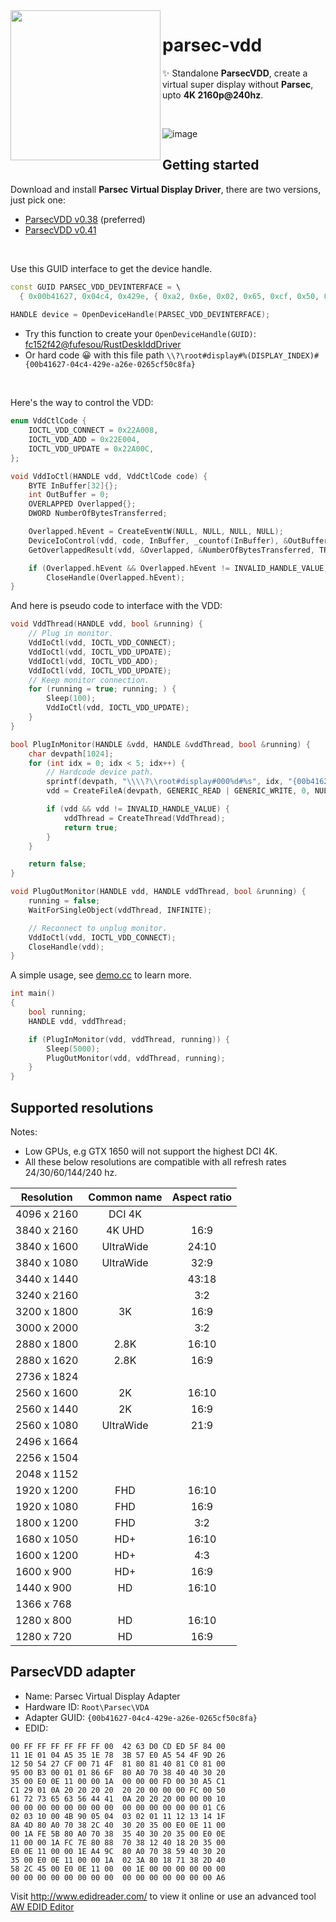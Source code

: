 <img align="left" src="https://encrypted-tbn0.gstatic.com/images?q=tbn:ANd9GcSxBsVvpMSFpgenJxcoNf9IYCxhAL9EbkFPYMsJV3BMoHFfLKE9ZBJiZDHtcTACUyr2PsA&usqp=CAU" width="240px">

# parsec-vdd
✨ Standalone **ParsecVDD**, create a virtual super display without **Parsec**, upto **4K 2160p@240hz**.<br>

<br>

![image](https://user-images.githubusercontent.com/38210249/226080853-2ccd0327-4398-4c58-916f-b002966e7df3.png)

## Getting started

Download and install **Parsec Virtual Display Driver**, there are two versions, just pick one:
- [ParsecVDD v0.38](https://builds.parsec.app/vdd/parsec-vdd-0.38.0.0.exe) (preferred)
- [ParsecVDD v0.41](https://builds.parsec.app/vdd/parsec-vdd-0.41.0.0.exe)

<br>

Use this GUID interface to get the device handle.
```cpp
const GUID PARSEC_VDD_DEVINTERFACE = \
  { 0x00b41627, 0x04c4, 0x429e, { 0xa2, 0x6e, 0x02, 0x65, 0xcf, 0x50, 0xc8, 0xfa } };
  
HANDLE device = OpenDeviceHandle(PARSEC_VDD_DEVINTERFACE);
```

- Try this function to create your `OpenDeviceHandle(GUID)`: [fc152f42@fufesou/RustDeskIddDriver](https://github.com/fufesou/RustDeskIddDriver/blob/fc152f4282cc167b0bb32aa12c97c90788f32c3d/RustDeskIddApp/IddController.c#L722)
- Or hard code 😀 with this file path `\\?\root#display#%(DISPLAY_INDEX)#{00b41627-04c4-429e-a26e-0265cf50c8fa}`

<br>

Here's the way to control the VDD:
```cpp
enum VddCtlCode {
    IOCTL_VDD_CONNECT = 0x22A008,
    IOCTL_VDD_ADD = 0x22E004,
    IOCTL_VDD_UPDATE = 0x22A00C,
};

void VddIoCtl(HANDLE vdd, VddCtlCode code) {
    BYTE InBuffer[32]{};
    int OutBuffer = 0;
    OVERLAPPED Overlapped{};
    DWORD NumberOfBytesTransferred;

    Overlapped.hEvent = CreateEventW(NULL, NULL, NULL, NULL);
    DeviceIoControl(vdd, code, InBuffer, _countof(InBuffer), &OutBuffer, sizeof(OutBuffer), NULL, &Overlapped);
    GetOverlappedResult(vdd, &Overlapped, &NumberOfBytesTransferred, TRUE);

    if (Overlapped.hEvent && Overlapped.hEvent != INVALID_HANDLE_VALUE)
        CloseHandle(Overlapped.hEvent);
}
```

And here is pseudo code to interface with the VDD:

```cpp
void VddThread(HANDLE vdd, bool &running) {
    // Plug in monitor.
    VddIoCtl(vdd, IOCTL_VDD_CONNECT);
    VddIoCtl(vdd, IOCTL_VDD_UPDATE);
    VddIoCtl(vdd, IOCTL_VDD_ADD);
    VddIoCtl(vdd, IOCTL_VDD_UPDATE);
    // Keep monitor connection.
    for (running = true; running; ) {
        Sleep(100);
        VddIoCtl(vdd, IOCTL_VDD_UPDATE);
    }
}

bool PlugInMonitor(HANDLE &vdd, HANDLE &vddThread, bool &running) {
    char devpath[1024];
    for (int idx = 0; idx < 5; idx++) {
        // Hardcode device path.
        sprintf(devpath, "\\\\?\\root#display#000%d#%s", idx, "{00b41627-04c4-429e-a26e-0265cf50c8fa}");    
        vdd = CreateFileA(devpath, GENERIC_READ | GENERIC_WRITE, 0, NULL, OPEN_EXISTING, 0, NULL);

        if (vdd && vdd != INVALID_HANDLE_VALUE) {
            vddThread = CreateThread(VddThread);
            return true;
        }
    }

    return false;
}

void PlugOutMonitor(HANDLE vdd, HANDLE vddThread, bool &running) {
    running = false;
    WaitForSingleObject(vddThread, INFINITE);

    // Reconnect to unplug monitor.
    VddIoCtl(vdd, IOCTL_VDD_CONNECT);
    CloseHandle(vdd);
}
```

A simple usage, see [demo.cc](./demo.cc) to learn more.

```cpp
int main()
{
    bool running;
    HANDLE vdd, vddThread;

    if (PlugInMonitor(vdd, vddThread, running)) {
        Sleep(5000);
        PlugOutMonitor(vdd, vddThread, running);
    }
}
```

## Supported resolutions

Notes:
- Low GPUs, e.g GTX 1650 will not support the highest DCI 4K.
- All these below resolutions are compatible with all refresh rates 24/30/60/144/240 hz.

| Resolution  | Common name         | Aspect ratio
| -           | :-:                 | :-:
| 4096 x 2160 |		DCI 4K      
| 3840 x 2160 |		4K UHD            | 16:9
| 3840 x 1600 |		UltraWide         | 24:10   
| 3840 x 1080 |		UltraWide         | 32:9
| 3440 x 1440 |		                  | 43:18
| 3240 x 2160 |                     | 3:2
| 3200 x 1800 |		3K                | 16:9
| 3000 x 2000 |                     | 3:2
| 2880 x 1800 |		2.8K              | 16:10
| 2880 x 1620 |		2.8K              | 16:9
| 2736 x 1824 |
| 2560 x 1600 |		2K                | 16:10
| 2560 x 1440 |		2K                | 16:9
| 2560 x 1080 |		UltraWide         | 21:9
| 2496 x 1664 |
| 2256 x 1504 |
| 2048 x 1152 |		
| 1920 x 1200 |		FHD               | 16:10
| 1920 x 1080 |		FHD               | 16:9
| 1800 x 1200 |		FHD               | 3:2
| 1680 x 1050 |		HD+               | 16:10
| 1600 x 1200 |		HD+               | 4:3
|  1600 x 900 |		HD+               | 16:9
|  1440 x 900 |		HD                | 16:10
|  1366 x 768 |
|  1280 x 800 |   HD                | 16:10
|  1280 x 720 |  	HD                | 16:9

## ParsecVDD adapter

- Name: Parsec Virtual Display Adapter
- Hardware ID: `Root\Parsec\VDA`
- Adapter GUID: `{00b41627-04c4-429e-a26e-0265cf50c8fa}`
- EDID:

```
00 FF FF FF FF FF FF 00  42 63 D0 CD ED 5F 84 00
11 1E 01 04 A5 35 1E 78  3B 57 E0 A5 54 4F 9D 26
12 50 54 27 CF 00 71 4F  81 80 81 40 81 C0 81 00
95 00 B3 00 01 01 86 6F  80 A0 70 38 40 40 30 20
35 00 E0 0E 11 00 00 1A  00 00 00 FD 00 30 A5 C1
C1 29 01 0A 20 20 20 20  20 20 00 00 00 FC 00 50
61 72 73 65 63 56 44 41  0A 20 20 20 00 00 00 10
00 00 00 00 00 00 00 00  00 00 00 00 00 00 01 C6
02 03 10 00 4B 90 05 04  03 02 01 11 12 13 14 1F
8A 4D 80 A0 70 38 2C 40  30 20 35 00 E0 0E 11 00
00 1A FE 5B 80 A0 70 38  35 40 30 20 35 00 E0 0E
11 00 00 1A FC 7E 80 88  70 38 12 40 18 20 35 00
E0 0E 11 00 00 1E A4 9C  80 A0 70 38 59 40 30 20
35 00 E0 0E 11 00 00 1A  02 3A 80 18 71 38 2D 40
58 2C 45 00 E0 0E 11 00  00 1E 00 00 00 00 00 00
00 00 00 00 00 00 00 00  00 00 00 00 00 00 00 A6
```

Visit http://www.edidreader.com/ to view it online or use an advanced tool [AW EDID Editor](https://www.analogway.com/apac/products/software-tools/aw-edid-editor/)
